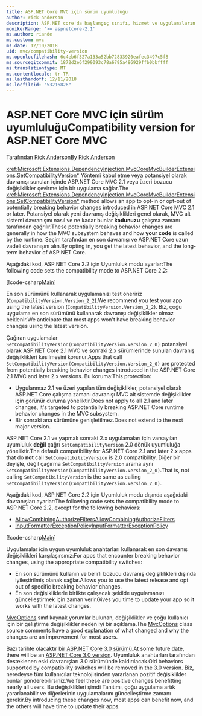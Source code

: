 ```yaml
---
title: ASP.NET Core MVC için sürüm uyumluluğu
author: rick-anderson
description: ASP.NET core'da başlangıç sınıfı, hizmet ve uygulamaların istek işlem hattı nasıl yapılandırdığını keşfedin.
monikerRange: '>= aspnetcore-2.1'
ms.author: riande
ms.custom: mvc
ms.date: 12/10/2018
uid: mvc/compatibility-version
ms.openlocfilehash: 6c4eb6f327a133a52bb72833920eafec3497c5f8
ms.sourcegitcommit: 1872d2e6f299093c78a6795a486929ffb0bbffff
ms.translationtype: MT
ms.contentlocale: tr-TR
ms.lasthandoff: 12/11/2018
ms.locfileid: "53216826"
---
```

# <a name="compatibility-version-for-aspnet-core-mvc"></a><span data-ttu-id="da554-103">ASP.NET Core MVC için sürüm uyumluluğu</span><span class="sxs-lookup"><span data-stu-id="da554-103">Compatibility version for ASP.NET Core MVC</span></span>

<span data-ttu-id="da554-104">Tarafından [Rick Anderson](https://twitter.com/RickAndMSFT)</span><span class="sxs-lookup"><span data-stu-id="da554-104">By [Rick Anderson](https://twitter.com/RickAndMSFT)</span></span>

<span data-ttu-id="da554-105"><xref:Microsoft.Extensions.DependencyInjection.MvcCoreMvcBuilderExtensions.SetCompatibilityVersion*> Yöntemi kabul etme veya potansiyel olarak davranışı sunulan içinde ASP.NET Core MVC 2.1 veya üzeri bozucu değişiklikler çevirme için bir uygulama sağlar.</span><span class="sxs-lookup"><span data-stu-id="da554-105">The <xref:Microsoft.Extensions.DependencyInjection.MvcCoreMvcBuilderExtensions.SetCompatibilityVersion*> method allows an app to opt-in or opt-out of potentially breaking behavior changes introduced in ASP.NET Core MVC 2.1 or later.</span></span> <span data-ttu-id="da554-106">Potansiyel olarak yeni davranış değişiklikleri genel olarak, MVC alt sistemi davranışını nasıl ve ne kadar bunlar **kodunuzu** çalışma zamanı tarafından çağrılır.</span><span class="sxs-lookup"><span data-stu-id="da554-106">These potentially breaking behavior changes are generally in how the MVC subsystem behaves and how **your code** is called by the runtime.</span></span> <span data-ttu-id="da554-107">Seçim tarafından en son davranışı ve ASP.NET Core uzun vadeli davranışını alın.</span><span class="sxs-lookup"><span data-stu-id="da554-107">By opting in, you get the latest behavior, and the long-term behavior of ASP.NET Core.</span></span>

<span data-ttu-id="da554-108">Aşağıdaki kod, ASP.NET Core 2.2 için Uyumluluk modu ayarlar:</span><span class="sxs-lookup"><span data-stu-id="da554-108">The following code sets the compatibility mode to ASP.NET Core 2.2:</span></span>

[!code-csharp[Main](compatibility-version/samples/2.x/CompatibilityVersionSample/Startup.cs?name=snippet1)]

<span data-ttu-id="da554-109">En son sürümünü kullanarak uygulamanızı test öneririz (`CompatibilityVersion.Version_2_2`).</span><span class="sxs-lookup"><span data-stu-id="da554-109">We recommend you test your app using the latest version (`CompatibilityVersion.Version_2_2`).</span></span> <span data-ttu-id="da554-110">Biz, çoğu uygulama en son sürümünü kullanarak davranışı değişiklikler olmaz beklenir.</span><span class="sxs-lookup"><span data-stu-id="da554-110">We anticipate that most apps won't have breaking behavior changes using the latest version.</span></span>

<span data-ttu-id="da554-111">Çağıran uygulamalar `SetCompatibilityVersion(CompatibilityVersion.Version_2_0)` potansiyel olarak ASP.NET Core 2.1 MVC ve sonraki 2.x sürümlerinde sunulan davranış değişiklikleri kesilmesini korunur.</span><span class="sxs-lookup"><span data-stu-id="da554-111">Apps that call `SetCompatibilityVersion(CompatibilityVersion.Version_2_0)` are protected from potentially breaking behavior changes introduced in the ASP.NET Core 2.1 MVC and later 2.x versions.</span></span> <span data-ttu-id="da554-112">Bu koruma:</span><span class="sxs-lookup"><span data-stu-id="da554-112">This protection:</span></span>

* <span data-ttu-id="da554-113">Uygulanmaz 2.1 ve üzeri yapılan tüm değişiklikler, potansiyel olarak ASP.NET Core çalışma zamanı davranışı MVC alt sistemde değişiklikler için görünür duruma yöneliktir.</span><span class="sxs-lookup"><span data-stu-id="da554-113">Does not apply to all 2.1 and later changes, it's targeted to potentially breaking ASP.NET Core runtime behavior changes in the MVC subsystem.</span></span>
* <span data-ttu-id="da554-114">Bir sonraki ana sürümüne genişletilmez.</span><span class="sxs-lookup"><span data-stu-id="da554-114">Does not extend to the next major version.</span></span>

<span data-ttu-id="da554-115">ASP.NET Core 2.1 ve yapmak sonraki 2.x uygulamaları için varsayılan uyumluluk **değil** çağrı `SetCompatibilityVersion` 2.0 dönük uyumluluğa yöneliktir.</span><span class="sxs-lookup"><span data-stu-id="da554-115">The default compatibility for ASP.NET Core 2.1 and later 2.x apps that do **not** call `SetCompatibilityVersion` is 2.0 compatibility.</span></span> <span data-ttu-id="da554-116">Diğer bir deyişle, değil çağırma `SetCompatibilityVersion` arama aynı `SetCompatibilityVersion(CompatibilityVersion.Version_2_0)`.</span><span class="sxs-lookup"><span data-stu-id="da554-116">That is, not calling `SetCompatibilityVersion` is the same as calling `SetCompatibilityVersion(CompatibilityVersion.Version_2_0)`.</span></span>

<span data-ttu-id="da554-117">Aşağıdaki kod, ASP.NET Core 2.2 için Uyumluluk modu dışında aşağıdaki davranışları ayarlar:</span><span class="sxs-lookup"><span data-stu-id="da554-117">The following code sets the compatibility mode to ASP.NET Core 2.2, except for the following behaviors:</span></span>

* [<span data-ttu-id="da554-118">AllowCombiningAuthorizeFilters</span><span class="sxs-lookup"><span data-stu-id="da554-118">AllowCombiningAuthorizeFilters</span></span>](https://github.com/aspnet/Mvc/blob/master/src/Microsoft.AspNetCore.Mvc.Core/MvcOptions.cs)
* [<span data-ttu-id="da554-119">InputFormatterExceptionPolicy</span><span class="sxs-lookup"><span data-stu-id="da554-119">InputFormatterExceptionPolicy</span></span>](https://github.com/aspnet/Mvc/blob/master/src/Microsoft.AspNetCore.Mvc.Core/MvcOptions.cs)

[!code-csharp[Main](compatibility-version/samples/2.x/CompatibilityVersionSample/Startup2.cs?name=snippet1)]

<span data-ttu-id="da554-120">Uygulamalar için uygun uyumluluk anahtarları kullanarak en son davranış değişiklikleri karşılaşırsınız:</span><span class="sxs-lookup"><span data-stu-id="da554-120">For apps that encounter breaking behavior changes, using the appropriate compatibility switches:</span></span>

* <span data-ttu-id="da554-121">En son sürümünü kullanın ve belirli bozucu davranış değişiklikleri dışında iyileştirilmiş olanak sağlar.</span><span class="sxs-lookup"><span data-stu-id="da554-121">Allows you to use the latest release and opt out of specific breaking behavior changes.</span></span>
* <span data-ttu-id="da554-122">En son değişikliklerle birlikte çalışacak şekilde uygulamanızı güncelleştirmek için zaman verir.</span><span class="sxs-lookup"><span data-stu-id="da554-122">Gives you time to update your app so it works with the latest changes.</span></span>

<span data-ttu-id="da554-123">[MvcOptions](https://github.com/aspnet/Mvc/blob/master/src/Microsoft.AspNetCore.Mvc.Core/MvcOptions.cs) sınıf kaynak yorumlar bulunan, değişiklikler ve çoğu kullanıcı için bir geliştirme değişiklikler neden iyi bir açıklama.</span><span class="sxs-lookup"><span data-stu-id="da554-123">The [MvcOptions](https://github.com/aspnet/Mvc/blob/master/src/Microsoft.AspNetCore.Mvc.Core/MvcOptions.cs) class source comments have a good explanation of what changed and why the changes are an improvement for most users.</span></span>

<span data-ttu-id="da554-124">Bazı tarihte olacaktır bir [ASP.NET Core 3.0 sürümü](https://github.com/aspnet/Home/wiki/Roadmap).</span><span class="sxs-lookup"><span data-stu-id="da554-124">At some future date, there will be an [ASP.NET Core 3.0 version](https://github.com/aspnet/Home/wiki/Roadmap).</span></span> <span data-ttu-id="da554-125">Uyumluluk anahtarları tarafından desteklenen eski davranışları 3.0 sürümünde kaldırılacak.</span><span class="sxs-lookup"><span data-stu-id="da554-125">Old behaviors supported by compatibility switches will be removed in the 3.0 version.</span></span> <span data-ttu-id="da554-126">Biz, neredeyse tüm kullanıcılar teknolojisinden yararlanan pozitif değişiklikler bunlar gönderebilirsiniz.</span><span class="sxs-lookup"><span data-stu-id="da554-126">We feel these are positive changes benefitting nearly all users.</span></span> <span data-ttu-id="da554-127">Bu değişiklikleri şimdi Tanıtımı, çoğu uygulama artık yararlanabilir ve diğerlerinin uygulamalarını güncelleştirme zamanı gerekir.</span><span class="sxs-lookup"><span data-stu-id="da554-127">By introducing these changes now, most apps can benefit now, and the others will have time to update their apps.</span></span>
